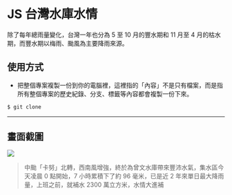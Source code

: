 # JS 台灣水庫水情

除了每年總雨量變化，台灣一年也分為 5 至 10 月的豐水期和 11 月至 4 月的枯水期，而豐水期以梅雨、颱風為主要降雨來源。

## 使用方式
- 把整個專案複製一份到你的電腦裡，這裡指的「內容」不是只有檔案，而是指所有整個專案的歷史紀錄、分支、標籤等內容都會複製一份下來。
```sh
$ git clone
```

----

## 畫面截圖
![](https://i.imgur.com/7G8uADV.png)
> 中颱「卡努」北轉，西南風增強，終於為曾文水庫帶來豐沛水氣，集水區今天凌晨 0 點開始，7 小時累積下了約 96 毫米，已是近 2 年來單日最大降雨量，上班之前，就補水 2300 萬立方米，水情大進補
